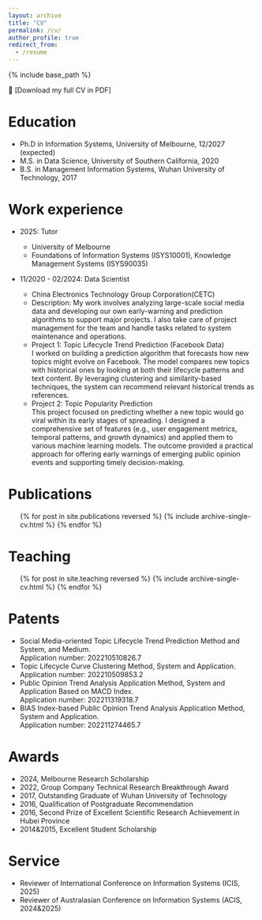 ```yaml
---
layout: archive
title: "CV"
permalink: /cv/
author_profile: true
redirect_from:
  - /resume
---
```


{% include base_path %}

📄 [Download my full CV in PDF]

Education
======
* Ph.D in Information Systems, University of Melbourne, 12/2027 (expected)
* M.S. in Data Science, University of Southern California, 2020
* B.S. in Management Information Systems, Wuhan University of Technology, 2017

Work experience
======
* 2025: Tutor
  * University of Melbourne
  * Foundations of Information Systems (ISYS10001), Knowledge Management Systems (ISYS90035)

* 11/2020 - 02/2024: Data Scientist
  * China Electronics Technology Group Corporation(CETC)
  * Description: My work involves analyzing large-scale social media data and developing our own early-warning and prediction algorithms to support major         projects. I also take care of project management for the team and handle tasks related to system maintenance and operations.
  * Project 1: Topic Lifecycle Trend Prediction (Facebook Data)  
  I worked on building a prediction algorithm that forecasts how new topics might evolve on Facebook. The model compares new topics with historical ones by       looking at both their lifecycle patterns and text content. By leveraging clustering and similarity-based techniques, the system can recommend relevant          historical trends as references.
  * Project 2: Topic Popularity Prediction  
  This project focused on predicting whether a new topic would go viral within its early stages of spreading. I designed a comprehensive set of features (e.g.,   user engagement metrics, temporal patterns, and growth dynamics) and applied them to various machine learning models. The outcome provided a practical          approach for offering early warnings of emerging public opinion events and supporting timely decision-making.

Publications
======
  <ul>{% for post in site.publications reversed %}
    {% include archive-single-cv.html %}
  {% endfor %}</ul>
  
  
Teaching
======
  <ul>{% for post in site.teaching reversed %}
    {% include archive-single-cv.html %}
  {% endfor %}</ul>

Patents
======
* Social Media-oriented Topic Lifecycle Trend Prediction Method and System, and Medium.  
Application number: 202210510826.7
* Topic Lifecycle Curve Clustering Method, System and Application.  
Application number: 202210509853.2
* Public Opinion Trend Analysis Application Method, System and Application Based on MACD Index.  
Application number: 202211319318.7
* BIAS Index-based Public Opinion Trend Analysis Application Method, System and Application.  
Application number: 202211274465.7

Awards
======
* 2024, Melbourne Research Scholarship
* 2022, Group Company Technical Research Breakthrough Award
* 2017, Outstanding Graduate of Wuhan University of Technology
* 2016, Qualification of Postgraduate Recommendation
* 2016, Second Prize of Excellent Scientific Research Achievement in Hubei Province
* 2014&2015, Excellent Student Scholarship
  
Service 
======
* Reviewer of International Conference on Information Systems (ICIS, 2025)
* Reviewer of Australasian Conference on Information Systems (ACIS, 2024&2025)

